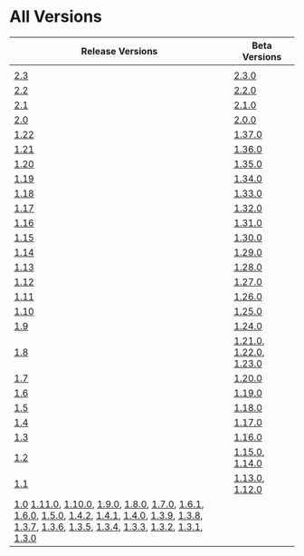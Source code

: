 # All Versions

| Release Versions        | Beta Versions                                                                                                                                                                                                                                                                                                                                                                                                                                                                                                                 |
|------------------|-------------------------------------------------------------------------------------------------------------------------------------------------------------------------------------------------------------------------------------------------------------------------------------------------------------------------------------------------------------------------------------------------------------------------------------------------------------------------------------------------------------------------------|
|            |                                                                                                                                                                                                                                                                                  |
| [2.3](Release/2-3.md)   | [2.3.0](Beta/2-3-0.md)                                                                                                                                                                                                                                      |
| [2.2](Release/2-2.md)   | [2.2.0](Beta/2-2-0.md)                                                                                                                                                                                                                                      |
| [2.1](Release/2-1.md)   | [2.1.0](Beta/2-1-0.md)                                                                                                                                                                                                                                      |
| [2.0](Release/2-0.md)   | [2.0.0](Beta/2-0-0.md)                                                                                                                                                                                                                                      |
| [1.22](Release/1-22.md) | [1.37.0](Beta/1-37-0.md)                                                                                                                                                                                                                                    |
| [1.21](Release/1-21.md) | [1.36.0](Beta/1-36-0.md)                                                                                                                                                                                                                                    |
| [1.20](Release/1-20.md) | [1.35.0](Beta/1-35-0.md)                                                                                                                                                                                                                                    |
| [1.19](Release/1-19.md) | [1.34.0](Beta/1-34-0.md)                                                                                                                                                                                                                                    |
| [1.18](Release/1-18.md) | [1.33.0](Beta/1-33-0.md)                                                                                                                                                                                                                                    |
| [1.17](Release/1-17.md) | [1.32.0](Beta/1-32-0.md)                                                                                                                                                                                                                                    |
| [1.16](Release/1-16.md) | [1.31.0](Beta/1-31-0.md)                                                                                                                                                                                                                                    |
| [1.15](Release/1-15.md) | [1.30.0](Beta/1-30-0.md)                                                                                                                                                                                                                                    |
| [1.14](Release/1-14.md) | [1.29.0](Beta/1-29-0.md)                                                                                                                                                                                                                                    |
| [1.13](Release/1-13.md) | [1.28.0](Beta/1-28-0.md)                                                                                                                                                                                                                                    |
| [1.12](Release/1-12.md) | [1.27.0](Beta/1-27-0.md)                                                                                                                                                                                                                                    |
| [1.11](Release/1-11.md) | [1.26.0](Beta/1-26-0.md)                                                                                                                                                                                                                                    |
| [1.10](Release/1-10.md) | [1.25.0](Beta/1-25-0.md)                                                                                                                                                                                                                                    |
| [1.9](Release/1-9.md)   | [1.24.0](Beta/1-24-0.md)                                                                                                                                                                                                                                    |
| [1.8](Release/1-8.md)   | [1.21.0](Beta/1-21-0.md), [1.22.0](Beta/1-22-0.md), [1.23.0](Beta/1-23-0.md)                                                                                                                                                                                |
| [1.7](Release/1-7.md)   | [1.20.0](Beta/1-20-0.md)                                                                                                                                                                                                                                    |
| [1.6](Release/1-6.md)   | [1.19.0](Beta/1-19-0.md)                                                                                                                                                                                                                                    |
| [1.5](Release/1-5.md)   | [1.18.0](Beta/1-18-0.md)                                                                                                                                                                                                                                    |
| [1.4](Release/1-4.md)   | [1.17.0](Beta/1-17-0.md)                                                                                                                                                                                                                                    |
| [1.3](Release/1-3.md)   | [1.16.0](Beta/1-16-0.md)                                                                                                                                                                                                                                    |
| [1.2](Release/1-2.md)   | [1.15.0](Beta/1-15-0.md), [1.14.0](Beta/1-14-0.md)                                                                                                                                                                                                          |
| [1.1](Release/1-1.md)   | [1.13.0](Beta/1-13-0.md), [1.12.0](Beta/1-12-0.md)                                                                                                                                                                                                          |
| [1.0](Release/1-0.md)    [1.11.0](Beta/1-11-0.md), [1.10.0](Beta/1-10-0.md), [1.9.0](Beta/1-9-0.md), [1.8.0](Beta/1-8-0.md), [1.7.0](Beta/1-7-0.md), [1.6.1](Beta/1-6-1.md), [1.6.0](Beta/1-6-0.md), [1.5.0](Beta/1-5-0.md), [1.4.2](Beta/1-4-2.md), [1.4.1](Beta/1-4-1.md),  [1.4.0](Beta/1-4-0.md), [1.3.9](Beta/1-3-9.md), [1.3.8](Beta/1-3-8.md), [1.3.7](Beta/1-3-7.md), [1.3.6](Beta/1-3-6.md), [1.3.5](Beta/1-3-5.md), [1.3.4](Beta/1-3-4.md), [1.3.3](Beta/1-3-3.md), [1.3.2](Beta/1-3-2.md),  [1.3.1](Beta/1-3-1.md),  [1.3.0](Beta/1-3-0.md)      |
